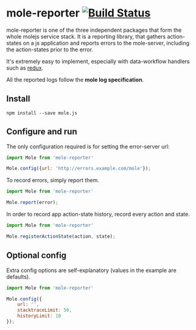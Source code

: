 # mole-reporter [![Build Status](https://travis-ci.org/molejs/mole-reporter.svg?branch=master)](https://travis-ci.org/molejs/mole-reporter)

mole-reporter is one of the three independent packages that form the whole molejs service stack.
It is a reporting library, that gathers action-states on a js application and reports
errors to the mole-server, including the action-states prior to the error.

It's extremely easy to implement, especially with data-workflow handlers such as
[redux](https://github.com/rackt/redux).

All the reported logs follow the **mole log specification**.

## Install

```
npm install --save mole.js
```

## Configure and run

The only configuration required is for setting the error-server url:

```javascript
import Mole from 'mole-reporter'

Mole.config({url: 'http://errors.example.com/mole'});

```

To record errors, simply report them.

```javascript
import Mole from 'mole-reporter'

Mole.report(error);

```

In order to record app action-state history, record every action and state.

```javascript
import Mole from 'mole-reporter'

Mole.registerActionState(action, state);

```

## Optional config

Extra config options are self-explanatory (values in the example are defaults).
```javascript
import Mole from 'mole-reporter'

Mole.config({
    url: '',
    stacktraceLimit: 50,
    historyLimit: 10
});

```
